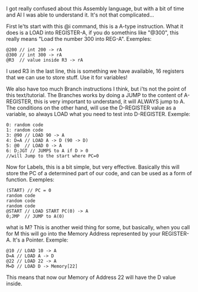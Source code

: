 I got really confused about this Assembly language, but with a bit
of time and AI I was able to understand it. It's not that complicated...


First le'ts start with this @i command, this is a A-type instruction.
What it does is a LOAD into REGISTER-A, if you do somethins like "@300",
this really means "Load the number 300 into REG-A".
Exemples:
```
@200 // int 200 -> rA
@300 // int 300 -> rA
@R3  // value inside R3 -> rA
```

I used R3 in the last line, this is something we have available, 16
registers that we can use to store stuff. Use it for variables!


We also have too much Branch instructions I think, but i'ts not the point of
this text/tutorial.
The Branches works by doing a JUMP to the content of A-REGISTER, this is 
very important to understand, it will ALWAYS jump to A. The conditions
on the other hand, will use the D-REGISTER value as a variable, so always LOAD
what you need to test into D-REGISTER.
Exemple:
```
0: random code
1: random code
3: @90 // LOAD 90 -> A 
4: D=A // LOAD A -> D (90 -> D)
5: @0  // LOAD 0 -> A
6: D;JGT // JUMPS to A if D > 0 
//will Jump to the start where PC=0
```


Now for Labels, this is a bit simple, but very effective. Basically
this will store the PC of a determined part of our code, and can 
be used as a form of function.
Exemples:
```
(START) // PC = 0
random code
random code
random code
@START // LOAD START PC(0) -> A
0;JMP  // JUMP to A(0)
```


what is M? This is another weid thing for some, but basically, when you call 
for M this will go into the Memory Address represented by your REGISTER-A.
It's a Pointer.
Exemple:
```
@10 // LOAD 10 -> A 
D=A // LOAD A -> D 
@22 // LOAD 22 -> A
M=D // LOAD D -> Memory[22]
```

This means that now our Memory of Address 22 will have the D value inside.

